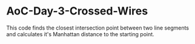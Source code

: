 # AoC-Day-3-Crossed-Wires
This code finds the closest intersection point between two line segments and calculates it's Manhattan distance to the starting point.

